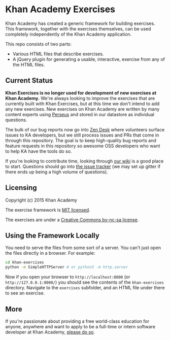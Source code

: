 # Khan Academy Exercises

Khan Academy has created a generic framework for building exercises. This framework, together with the exercises themselves, can be used completely independently of the Khan Academy application.

This repo consists of two parts:

* Various HTML files that describe exercises.
* A jQuery plugin for generating a usable, interactive, exercise from any of the HTML files.

## Current Status

**Khan Exercises is no longer used for development of new exercises at Khan Academy.** We're always looking to improve the exercises that are currently built with Khan Exercises, but at this time we don't intend to add any new exercises. New exercises on Khan Academy are written by many content experts using [Perseus](https://github.com/Khan/perseus) and stored in our datastore as individual questions.

The bulk of our bug reports now go into [Zen Desk](https://khanacademy.zendesk.com) where volunteers surface issues to KA developers, but we still process issues and PRs that come in through this repository. The goal is to keep high-quality bug reports and feature requests in this repository so awesome OSS developers who want to help KA have the tools do so.

If you're looking to contribute time, looking through [our wiki](https://github.com/Khan/khan-exercises/wiki) is a good place to start. Questions should go into [the issue tracker](https://github.com/Khan/khan-exercises/issues) (we may set up gitter if there ends up being a high volume of questions).

## Licensing

Copyright (c) 2015 Khan Academy

The exercise framework is [MIT licensed](http://en.wikipedia.org/wiki/MIT_License).

The exercises are under a [Creative Commons by-nc-sa license](http://creativecommons.org/licenses/by-nc-sa/3.0/).

## Using the Framework Locally

You need to serve the files from some sort of a server. You can't just open the files directly in a browser. For example:

```bash
cd khan-exercises
python -m SimpleHTTPServer # or python3 -m http.server
```

Now if you open your browser to `http://localhost:8000` (or `http://127.0.0.1:8000/`) you should see the contents of the `khan-exercises` directory. Navigate to the `exercises` subfolder, and an HTML file under there to see an exercise.

## More

If you're passionate about providing a free world-class education for anyone, anywhere and want to apply to be a full-time or intern software developer at Khan Academy, [please do so](https://www.khanacademy.org/careers).
